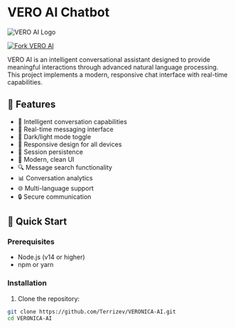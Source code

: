 # VERO AI Chatbot

![VERO AI Logo](https://files.catbox.moe/skuuzk.jpg)

<a href="https://github.com/Terrizev/VERONICA-AI/fork">
  <img src="https://img.shields.io/github/forks/Terrizev/VERONICA-AI?style=for-the-badge&label=Fork%20VERO%20AI&color=success" alt="Fork VERO AI">
</a>

VERO AI is an intelligent conversational assistant designed to provide meaningful interactions through advanced natural language processing. This project implements a modern, responsive chat interface with real-time capabilities.

## 🌟 Features

- 🤖 Intelligent conversation capabilities
- 💬 Real-time messaging interface
- 🌙 Dark/light mode toggle
- 📱 Responsive design for all devices
- 🔄 Session persistence
- 🎨 Modern, clean UI
- 🔍 Message search functionality
- 📊 Conversation analytics
- 🌐 Multi-language support
- 🔒 Secure communication

## 🚀 Quick Start

### Prerequisites

- Node.js (v14 or higher)
- npm or yarn

### Installation

1. Clone the repository:
```bash
git clone https://github.com/Terrizev/VERONICA-AI.git
cd VERONICA-AI
